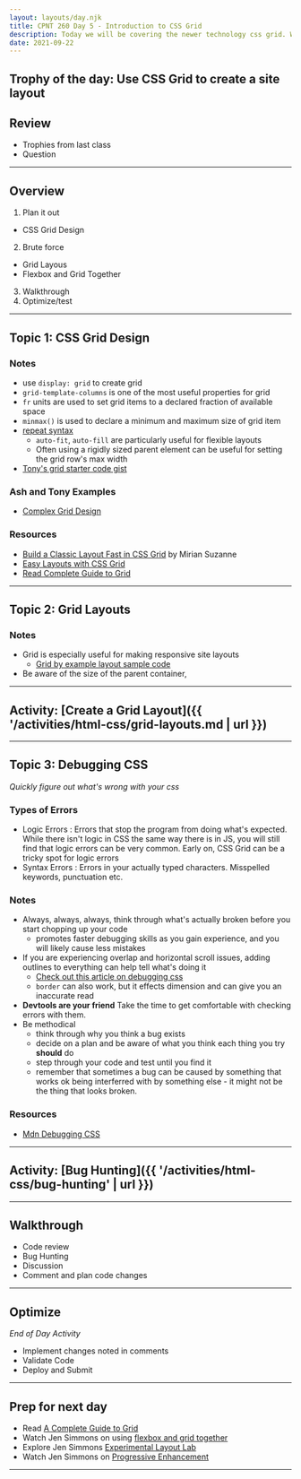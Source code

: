 ```yaml
---
layout: layouts/day.njk
title: CPNT 260 Day 5 - Introduction to CSS Grid
description: Today we will be covering the newer technology css grid. We will implement basic grid designs. We will also be practicing debugging strategies for CSS that will also be useful when coding in JS and other languages.
date: 2021-09-22
---
```


## Trophy of the day: Use CSS Grid to create a site layout

## Review

- Trophies from last class
- Question

---

## Overview

1. Plan it out

- CSS Grid Design

2. Brute force

- Grid Layous
- Flexbox and Grid Together

3. Walkthrough
4. Optimize/test

---

## Topic 1: CSS Grid Design

### Notes

- use `display: grid` to create grid
- `grid-template-columns` is one of the most useful properties for grid
- `fr` units are used to set grid items to a declared fraction of available space
- `minmax()` is used to declare a minimum and maximum size of grid item
- [repeat syntax](<https://developer.mozilla.org/en-US/docs/Web/CSS/repeat()>)
  - `auto-fit`, `auto-fill` are particularly useful for flexible layouts
  - Often using a rigidly sized parent element can be useful for setting the grid row's max width
- [Tony's grid starter code gist](https://gist.github.com/acidtone/d946ea7147e60568d7f8262b5e7be449)

### Ash and Tony Examples

- [Complex Grid Design](https://codepen.io/ashlyn-knox/pen/eYWbdZV)

### Resources

- [Build a Classic Layout Fast in CSS Grid](https://youtu.be/KOvGeFUHAC0) by Mirian Suzanne
- [Easy Layouts with CSS Grid](https://youtu.be/tFKrK4eAiUQ)
- [Read Complete Guide to Grid](https://css-tricks.com/snippets/css/complete-guide-grid/)

---

## Topic 2: Grid Layouts

### Notes

- Grid is especially useful for making responsive site layouts
  - [Grid by example layout sample code](https://gridbyexample.com/patterns/)
- Be aware of the size of the parent container,

---

## Activity: [Create a Grid Layout]({{ '/activities/html-css/grid-layouts.md | url }})

---

## Topic 3: Debugging CSS

_Quickly figure out what's wrong with your css_

### Types of Errors

- Logic Errors
  : Errors that stop the program from doing what's expected. While there isn't logic in CSS the same way there is in JS, you will still find that logic errors can be very common. Early on, CSS Grid can be a tricky spot for logic errors
- Syntax Errors
  : Errors in your actually typed characters. Misspelled keywords, punctuation etc.

### Notes

- Always, always, always, think through what's actually broken before you start chopping up your code
  - promotes faster debugging skills as you gain experience, and you will likely cause less mistakes
- If you are experiencing overlap and horizontal scroll issues, adding outlines to everything can help tell what's doing it
  - [Check out this article on debugging css](https://rohitgulam.hashnode.dev/the-best-way-to-debug-css-code)
  - `border` can also work, but it effects dimension and can give you an inaccurate read
- **Devtools are your friend** Take the time to get comfortable with checking errors with them.
- Be methodical
  - think through why you think a bug exists
  - decide on a plan and be aware of what you think each thing you try **should** do
  - step through your code and test until you find it
  - remember that sometimes a bug can be caused by something that works ok being interferred with by something else - it might not be the thing that looks broken.

### Resources

- [Mdn Debugging CSS](https://developer.mozilla.org/en-US/docs/Learn/CSS/Building_blocks/Debugging_CSS)

---

## Activity: [Bug Hunting]({{ '/activities/html-css/bug-hunting' | url }})

---

## Walkthrough

- Code review
- Bug Hunting
- Discussion
- Comment and plan code changes

---

## Optimize

_End of Day Activity_

- Implement changes noted in comments
- Validate Code
- Deploy and Submit

---

## Prep for next day

- Read [A Complete Guide to Grid](https://css-tricks.com/snippets/css/complete-guide-gri)
- Watch Jen Simmons on using [flexbox and grid together](https://www.youtube.com/watch?v=dQHtT47eH0M)
- Explore Jen Simmons [Experimental Layout Lab](https://labs.jensimmons.com/)
- Watch Jen Simmons on [Progressive Enhancement](https://www.youtube.com/watch?v=u00FY9vADfQ)

---
